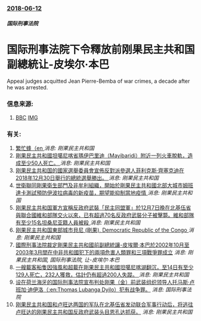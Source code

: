 ### [2018-06-12](/news/2018/06/12/index.md)

##### 国际刑事法院
# 国际刑事法院下令釋放前刚果民主共和国副總統让-皮埃尔·本巴 

Appeal judges acquitted Jean Pierre-Bemba of war crimes, a decade after he was arrested.


### 信息来源:

1. [BBC](https://www.bbc.co.uk/news/world-africa-44452418) [IMG](https://ichef.bbci.co.uk/news/1024/branded_news/1F4D/production/_101931080_cdf5f20e-916f-48a1-bf91-b84d75543fe6.jpg)

### 有关:

1. [ 繁忙蜂（en ](/zh/news/2019/11/24/繁忙蜂-en.md) _消息: 刚果民主共和国_
2. [ 剛果民主共和國坦噶尼喀省瑪伊巴里迪（Mayibaridi）附近一列火車脫軌，造成至少50人死亡。 ](/zh/news/2019/09/12/剛果民主共和國坦噶尼喀省瑪伊巴里迪-Mayibaridi-附近一列火車脫軌-造成至少50人死亡.md) _消息: 刚果民主共和国_
3. [刚果民主共和国的國家選舉委員會宣佈反對派參選人菲利克斯·齊塞克迪在2018年12月30日舉行的總統選舉勝出。 ](/zh/news/2019/01/10/刚果民主共和国的國家選舉委員會宣佈反對派參選人菲利克斯-齊塞克迪在2018年12月30日舉行的總統選舉勝出.md) _消息: 刚果民主共和国_
4. [世衛聯同剛果衛生部門及非牟利組織，開始於剛果民主共和國北部大城市姆班達卡測試預防伊波拉病毒的新疫苗，期望能抑制當地疫情 ](/zh/news/2018/05/21/世衛聯同剛果衛生部門及非牟利組織-開始於剛果民主共和國北部大城市姆班達卡測試預防伊波拉病毒的新疫苗-期望能抑制當地疫情.md) _消息: 刚果民主共和国_
5. [刚果民主共和国軍方宣稱反政府武裝「民主同盟軍」於12月7日晚在北基伍省與聯合國維和部隊交火以來，已有超過70名反政府武裝分子被擊斃。維和部隊有至少15名坦桑尼亚籍人員被殺 ](/zh/news/2017/12/8/刚果民主共和国軍方宣稱反政府武裝-民主同盟軍-於12月7日晚在北基伍省與聯合國維和部隊交火以來-已有超過70名反政府武裝.md) _消息: 刚果民主共和国_
6. [刚果民主共和国東部城市貝尼 (剛果), Democratic Republic of the Congo ](/zh/news/2016/08/13/刚果民主共和国東部城市貝尼-剛果-Democratic-Republic-of-the-Congo.md) _消息: 刚果民主共和国_
7. [國際刑事法院裁定剛果民主共和國前副總統讓-皮埃爾·本巴於2002年10月至2003年3月間在中非共和國犯下的兩項危害人類罪和三項戰爭罪成立](/zh/news/2016/03/21/國際刑事法院裁定剛果民主共和國前副總統讓-皮埃爾-本巴於2002年10月至2003年3月間在中非共和國犯下的兩項危害人類.md) _消息: 刚果民主共和国, 国际刑事法院, 让-皮埃尔·本巴_
8. [一艘載客船隻因強風和超載在剛果民主共和國坦噶尼喀湖翻沉，至14日有至少129人死亡，232人獲救，估計仍有超過200人失蹤。 ](/zh/news/2014/12/12/一艘載客船隻因強風和超載在剛果民主共和國坦噶尼喀湖翻沉-至14日有至少129人死亡-232人獲救-估計仍有超過200人失.md) _消息: 刚果民主共和国_
9. [ 设在荷兰海牙的国际刑事法院宣布判处刚果（金）前武装组织领导人托马斯·卢班加·迪伊洛（:en:Thomas Lubanga Dyilo）犯有战争罪。](/zh/news/2012/03/14/设在荷兰海牙的国际刑事法院宣布判处刚果-金-前武装组织领导人托马斯-卢班加-迪伊洛-en-Thomas-Lubang.md) _消息: 国际刑事法院_
10. [刚果民主共和国和卢旺达两国的军队在北基伍省发动联合军事行动后，将逃往卢旺达的刚果民主共和国反政府武装头目恩孔达抓获。](/zh/news/2009/01/22/刚果民主共和国和卢旺达两国的军队在北基伍省发动联合军事行动后-将逃往卢旺达的刚果民主共和国反政府武装头目恩孔达抓获.md) _消息: 刚果民主共和国_
